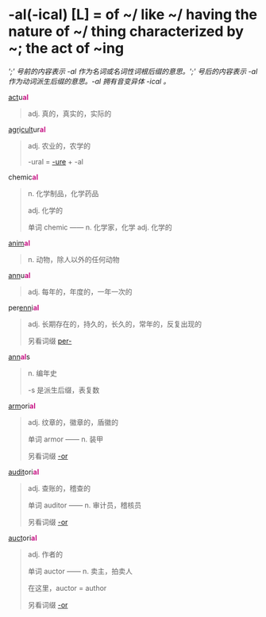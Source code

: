 # -al(-ical) [L] = of ~/ like ~/ having the nature of ~/ thing characterized by ~; the act of ~ing

*';' 号前的内容表示 -al 作为名词或名词性词根后缀的意思。';' 号后的内容表示 -al 作为动词派生后缀的意思。-al 拥有音变异体 -ical 。*

[act](_act_.md)u<b style="color: #C71585;">al</b>
> adj. 真的，真实的，实际的

[agr](_agr_.md)i[cult](_cult_.md)ur<b style="color: #C71585;">al</b>
> adj. 农业的，农学的
>
> -ural = [-ure](-ure.md) + -al

chemic<b style="color: #C71585;">al</b>
> n. 化学制品，化学药品
>
> adj. 化学的
>
> 单词 chemic —— n. 化学家，化学 adj. 化学的

[anim](_anim_.md)<b style="color: #C71585;">al</b>
> n. 动物，除人以外的任何动物

[ann](_ann_.md)u<b style="color: #C71585;">al</b>
> adj. 每年的，年度的，一年一次的

per[enn](_ann_.md)i<b style="color: #C71585;">al</b>
> adj. 长期存在的，持久的，长久的，常年的，反复出现的
>
> 另看词缀 [per-](per-.md)

[ann](_ann_.md)<b style="color: #C71585;">al</b>s
> n. 编年史
>
> -s 是派生后缀，表复数

[arm](_arm_.md)ori<b style="color: #C71585;">al</b>
> adj. 纹章的，徽章的，盾徽的
>
> 单词 armor —— n. 装甲
>
> 另看词缀 [-or](-or.md)

[audit](_aud_.md)ori<b style="color: #C71585;">al</b>
> adj. 查账的，稽查的
>
> 单词 auditor —— n. 审计员，稽核员
>
> 另看词缀 [-or](-or.md)

[auct](_aug_.md)ori<b style="color: #C71585;">al</b>
> adj. 作者的
>
> 单词 auctor —— n.	卖主，拍卖人
>
> 在这里，auctor = author
>
> 另看词缀 [-or](-or.md)